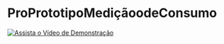 # ProPrototipoMediçãoodeConsumo

[![Assista o Vídeo de Demonstração](https://img.youtube.com/vi/bNv0EchdO7Y/maxresdefault.jpg)](https://www.youtube.com/watch?v=bNv0EchdO7Y)

